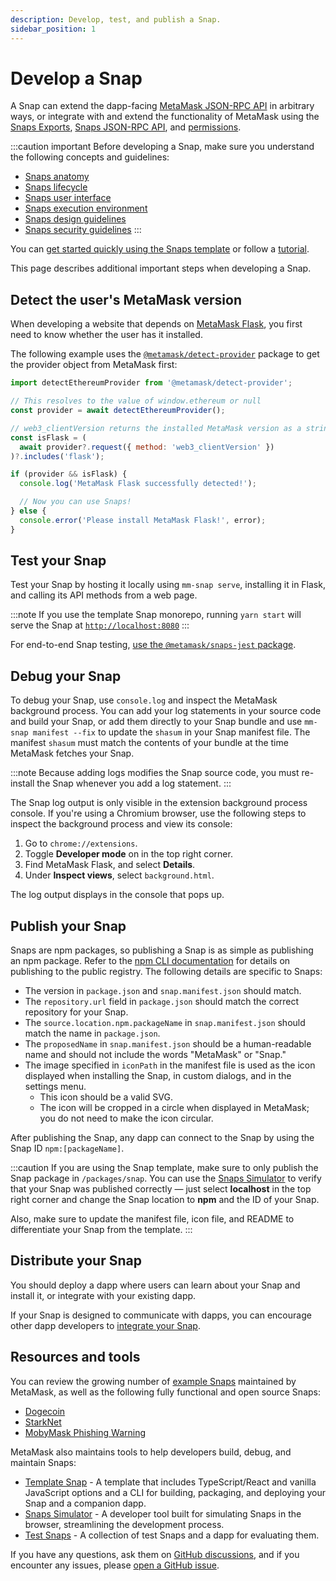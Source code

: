 ```yaml
---
description: Develop, test, and publish a Snap.
sidebar_position: 1
---
```


# Develop a Snap

A Snap can extend the dapp-facing [MetaMask JSON-RPC API](/wallet/reference/rpc-api) in
arbitrary ways, or integrate with and extend the functionality of MetaMask using the
[Snaps Exports](../reference/exports.md), [Snaps JSON-RPC API](../reference/rpc-api.md), and
[permissions](request-permissions.md).

:::caution important
Before developing a Snap, make sure you understand the following concepts and guidelines:

- [Snaps anatomy](../concepts/anatomy.md)
- [Snaps lifecycle](../concepts/lifecycle.md)
- [Snaps user interface](../concepts/user-interface.md)
- [Snaps execution environment](../concepts/execution-environment.md)
- [Snaps design guidelines](../concepts/design-guidelines.md)
- [Snaps security guidelines](../concepts/security-guidelines.md)
:::

You can [get started quickly using the Snaps template](../get-started/quickstart.md) or follow a
[tutorial](/snaps/category/tutorials).

This page describes additional important steps when developing a Snap.

## Detect the user's MetaMask version

When developing a website that depends on [MetaMask Flask](../get-started/install-flask.md#install-metamask-flask),
you first need to know whether the user has it installed.

The following example uses the
[`@metamask/detect-provider`](https://npmjs.com/package/@metamask/detect-provider) package to get
the provider object from MetaMask first:

```js
import detectEthereumProvider from '@metamask/detect-provider';

// This resolves to the value of window.ethereum or null
const provider = await detectEthereumProvider();

// web3_clientVersion returns the installed MetaMask version as a string
const isFlask = (
  await provider?.request({ method: 'web3_clientVersion' })
)?.includes('flask');

if (provider && isFlask) {
  console.log('MetaMask Flask successfully detected!');

  // Now you can use Snaps!
} else {
  console.error('Please install MetaMask Flask!', error);
}
```

## Test your Snap

Test your Snap by hosting it locally using `mm-snap serve`, installing it in Flask, and calling its
API methods from a web page.

:::note
If you use the template Snap monorepo, running `yarn start` will serve the Snap at 
[`http://localhost:8080`](http://localhost:8080/)
:::

For end-to-end Snap testing, [use the `@metamask/snaps-jest` package](test-a-snap.md).

## Debug your Snap

To debug your Snap, use `console.log` and inspect the MetaMask background process.
You can add your log statements in your source code and build your Snap, or add them directly
to your Snap bundle and use `mm-snap manifest --fix` to update the `shasum` in your Snap manifest file.
The manifest `shasum` must match the contents of your bundle at the time MetaMask fetches your Snap.

:::note
Because adding logs modifies the Snap source code, you must re-install the Snap whenever you add a
log statement.
:::

The Snap log output is only visible in the extension background process console.
If you're using a Chromium browser, use the following steps to inspect the background process and
view its console:

1. Go to `chrome://extensions`.
2. Toggle **Developer mode** on in the top right corner.
3. Find MetaMask Flask, and select **Details**.
4. Under **Inspect views**, select `background.html`.

The log output displays in the console that pops up.

## Publish your Snap

Snaps are npm packages, so publishing a Snap is as simple as publishing an npm package.
Refer to the [npm CLI documentation](https://docs.npmjs.com/cli/v8/commands/npm-publish) for details
on publishing to the public registry.
The following details are specific to Snaps:

- The version in `package.json` and `snap.manifest.json` should match.
- The `repository.url` field in `package.json` should match the correct repository for your Snap.
- The `source.location.npm.packageName` in `snap.manifest.json` should match the name in `package.json`.
- The `proposedName` in `snap.manifest.json` should be a human-readable name and should not include
  the words "MetaMask" or "Snap." 
- The image specified in `iconPath` in the manifest file is used as the icon displayed when
  installing the Snap, in custom dialogs, and in the settings menu.
  - This icon should be a valid SVG.
  - The icon will be cropped in a circle when displayed in MetaMask; you do not need to make the icon circular.

After publishing the Snap, any dapp can connect to the Snap by using the Snap ID `npm:[packageName]`.

:::caution
If you are using the Snap template, make sure to only publish the Snap package in `/packages/snap`. 
You can use the [Snaps Simulator](https://metamask.github.io/snaps/snaps-simulator/staging/#/manifest) to verify 
that your Snap was published correctly &mdash; just select **localhost** in the top right corner and change the 
Snap location to **npm** and the ID of your Snap. 

Also, make sure to update the manifest file, icon file, and README to differentiate your Snap from the template.
:::

## Distribute your Snap

You should deploy a dapp where users can learn about your Snap and install it, or integrate with your existing dapp.

If your Snap is designed to communicate with dapps, you can encourage other dapp developers to [integrate your Snap](work-with-existing-snaps.md).

## Resources and tools

You can review the growing number of [example Snaps](https://github.com/MetaMask/snaps/tree/main/packages/examples) maintained by MetaMask, as well as the following fully functional and open source Snaps: 

- [Dogecoin](https://github.com/ziad-saab/dogecoin-snap)
- [StarkNet](https://github.com/Consensys/starknet-snap)
- [MobyMask Phishing Warning](https://github.com/Montoya/mobymask-snap)

MetaMask also maintains tools to help developers build, debug, and maintain Snaps:

- [Template Snap](https://github.com/MetaMask/template-snap-monorepo) - A template that includes
  TypeScript/React and vanilla JavaScript options and a CLI for building, packaging, and deploying
  your Snap and a companion dapp.
- [Snaps Simulator](https://metamask.github.io/snaps/snaps-simulator/latest) - A developer tool built for simulating Snaps in the browser, streamlining the development process.
- [Test Snaps](https://github.com/MetaMask/test-snaps) - A collection of test Snaps and a dapp for
  evaluating them.

If you have any questions, ask them on
[GitHub discussions](https://github.com/MetaMask/snaps-monorepo/discussions), and if you encounter
any issues, please [open a GitHub issue](https://github.com/MetaMask/snaps-monorepo/issues).
